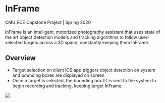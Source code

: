 # InFrame
CMU ECE Capstone Project | Spring 2020

InFrame is an intelligent, motorized photography assistant that uses state of the art object detection models and tracking algorithms to follow user-selected targets across a 3D space, constantly keeping them InFrame.

## Overview
* Target selection on client iOS app triggers object detection on system and bounding boxes are displayed on screen.
* Once a target is selected, the bounding box ID is sent to the system to begin recording and tracking, keeping target InFrame.

![](https://media.giphy.com/media/QBIofTwtYUshxuMn3g/giphy.gif)
